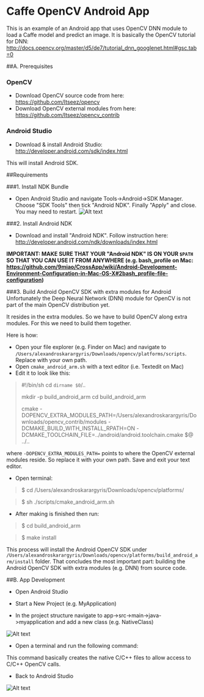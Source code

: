# Caffe OpenCV Android App
This is an example of an Android app that uses OpenCV DNN module to load a Caffe model and predict an image. It is basically the OpenCV tutorial for DNN: http://docs.opencv.org/master/d5/de7/tutorial_dnn_googlenet.html#gsc.tab=0

##A. Prerequisites

### OpenCV
- Download OpenCV source code from here: https://github.com/Itseez/opencv
- Download OpenCV external modules from here: https://github.com/Itseez/opencv_contrib

### Android Studio
- Download & install Android Studio:  http://developer.android.com/sdk/index.html 

This will install Android SDK.

##Requirements

###1. Install NDK Bundle
- Open Android Studio and navigate Tools->Android->SDK Manager. Choose "SDK Tools" then tick "Android NDK". Finally "Apply" and close. You may need to restart. 
![Alt text](https://dl.dropboxusercontent.com/u/7591304/OpenCV%20Tutorial/NDK.png?raw=true "Optional Title")


###2. Install Android NDK
- Download and install "Android NDK". Follow instruction here: http://developer.android.com/ndk/downloads/index.html 

**IMPORTANT: MAKE SURE THAT YOUR "Android NDK" IS ON YOUR `$PATH` SO THAT YOU CAN USE IT FROM ANYWHERE 
(e.g. bash_profile on Mac: https://github.com/9miao/CrossApp/wiki/Android-Development-Environment-Configuration-in-Mac-OS-X#2bash_profile-file-configuration)**



###3. Build Android OpenCV SDK with extra modules for Android
Unfortunately the Deep Neural Network (DNN) module for OpenCV is not part of the main OpenCV distribution yet.

It resides in the extra modules. So we have to build OpenCV along extra modules. For this we need to build them together.

Here is how:

- Open your file explorer (e.g. Finder on Mac) and navigate to ``/Users/alexandroskarargyris/Downloads/opencv/platforms/scripts``. Replace with your own path.
- Open ``cmake_android_arm.sh`` with a text editor (i.e. Textedit on Mac)
- Edit it to look like this:


> #!/bin/sh
> cd `dirname $0`/..
>
> mkdir -p build_android_arm
> cd build_android_arm
>
> cmake -DOPENCV_EXTRA_MODULES_PATH=/Users/alexandroskarargyris/Downloads/opencv_contrib/modules -DCMAKE_BUILD_WITH_INSTALL_RPATH=ON -DCMAKE_TOOLCHAIN_FILE=../android/android.toolchain.cmake $@ ../..

where ``-DOPENCV_EXTRA_MODULES_PATH=`` points to where the OpenCV external modules reside. So replace it with your own path. Save and exit your text editor.

- Open terminal:

> $ cd /Users/alexandroskarargyris/Downloads/opencv/platforms/

> $ sh ./scripts/cmake_android_arm.sh

- After making is finished then run: 

> $ cd build_android_arm

> $ make install

This process will install the Android OpenCV SDK under ``/Users/alexandroskarargyris/Downloads/opencv/platforms/build_android_arm/install`` folder. That concludes the most important part: building the Android OpenCV SDK with extra modules (e.g. DNN) from source code. 


##B. App Development

- Open Android Studio

- Start a New Project (e.g. MyApplication)

- In the project structure navigate to app->src->main->java->myapplication and add a new class (e.g. NativeClass)

![Alt text](https://dl.dropboxusercontent.com/u/7591304/OpenCV%20Tutorial/class.png?raw=true "Optional Title")


- Open a terminal and run the following command:

<screenshot>

This command basically creates the native C/C++ files to allow access to C/C++ OpenCV calls.

- Back to Android Studio 

![Alt text](https://dl.dropboxusercontent.com/u/7591304/OpenCV%20Tutorial/native_header.png?raw=true "Optional Title")

